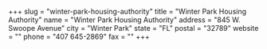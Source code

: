 +++
slug = "winter-park-housing-authority"
title = "Winter Park Housing Authority"
name = "Winter Park Housing Authority"
address = "845 W. Swoope Avenue"
city = "Winter Park"
state = "FL"
postal = "32789"
website = ""
phone = "407 645-2869"
fax = ""
+++
